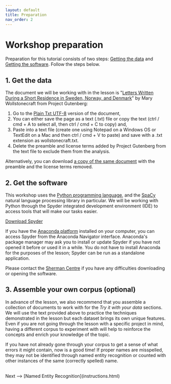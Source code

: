 ```yaml
---
layout: default
title: Preparation
nav_order: 2
---
```


# Workshop preparation 

Preparation for this tutorial consists of two steps: [Getting the data](#get-the-data) and [Getting the software](#get-the-software). Follow the steps below. 
  
## 1. Get the data

The document we will be working with in the lesson is "[Letters Written During a Short Residence in Sweden, Norway, and Denmark](https://www.gutenberg.org/ebooks/3529)" by Mary Wollstonecraft from Project Gutenberg: 

1. Go to the [Plain Txt UTF-8](https://www.gutenberg.org/ebooks/3529.txt.utf-8) version of the document,
2. You can either save the page as a text (.txt) file or copy the text (ctrl / cmd + A to select all, then ctrl / cmd + C to copy) and,
3. Paste into a text file (create one using Notepad on a Windows OS or TextEdit on a Mac and then ctrl / cmd + V to paste) and save with a .txt extension as wollstonecraft.txt.
4. Delete the preamble and license terms added by Project Gutenberg from the text file to exclude them from the analysis.

Alternatively, you can download [a copy of the same document](assets/wollstonecraft.txt) with the preamble and the license terms removed.

## 2.  Get the software

This workshop uses the [Python programming language](https://www.python.org/), and the [SpaCy](https://spacy.io/) natural language processing library in particular. We will be working with Python through the Spyder integrated development environment (IDE) to access tools that will make our tasks easier.

[Download Spyder](https://www.spyder-ide.org/)

If you have the [Anaconda platform](https://www.anaconda.com/products/individual) installed on your computer, you can access Spyder from the Anaconda Navigator interface. Anaconda's package manager may ask you to install or update Spyder if you have not opened it before or used it in a while. You do not have to install Anaconda for the purposes of the lesson; Spyder can be run as a standalone application.

Please contact the [Sherman Centre](mailto:scds@mcmaster.ca) if you have any difficulties downloading or opening the software.

## 3. Assemble your own corpus (optional)

In advance of the lesson, we also recommend that you assemble a collection of documents to work with for the *Try it with your data* sections. We will use the text  provided above to practice the techniques demonstrated in the lesson but each dataset brings its own unique features. Even if you are not going through the lesson with a specific project in mind, having a different corpus to experiment with will help to reinforce the concepts and enrich your knowledge of the topic.

If you have not already gone through your corpus to get a sense of what errors it might contain, now is a good time! If proper names are misspelled, they may not be identified through named entity recognition or counted with other instances of the same (correctly spelled) name.


<br />
Next --> [Named Entity Recognition](instructions.html)
